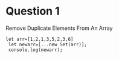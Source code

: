 

# Question 1 
Remove Duplicate Elements From An Array
        
    let arr=[1,2,1,3,5,2,3,6]
     let newarr=[...new Set(arr)];
     console.log(newarr);
